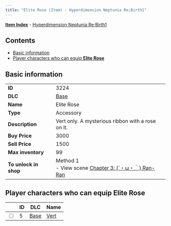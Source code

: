 ```yaml
---
title: "Elite Rose (Item) - Hyperdimension Neptunia Re;Birth1"
---
```


[**Item Index**](/neptunia/rb1/item/index.html) - [Hyperdimension Neptunia Re;Birth1](/neptunia/rb1)

## Contents

- [Basic information](#basic-information)
- [Player characters who can equip **Elite Rose**](#player-characters-who-can-equip-elite-rose)

## Basic information

|   |   |
| -- | -- |
| **ID** | 3224 |
| **DLC** | [Base](/neptunia/rb1/dlc/1-base.html) |
| **Name** | Elite Rose |
| **Type** | Accessory |
| **Description** | Vert only. A mysterious ribbon with a rose on it. |
| **Buy Price** | 3000 |
| **Sell Price** | 1500 |
| **Max inventory** | 99 |
| **To unlock in shop** | Method 1<br />- View scene [Chapter 3: (´・ω・｀) Ran-Ran](/neptunia/rb1/scene/1-309-chapter-3-ran-ran.html) |

## Player characters who can equip **Elite Rose**

|    | ID | DLC | Name |
| -- | -- | --- | ---- |
| <input type="checkbox" id="rb1-player-1-5" class="trackbox" /> | 5 | [Base](/neptunia/rb1/dlc/1-base.html) | [Vert](/neptunia/rb1/player/1-5-vert.html) |